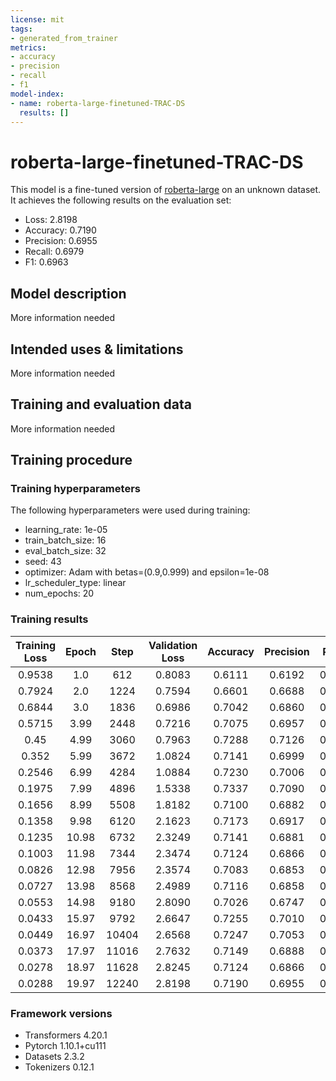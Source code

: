 ```yaml
---
license: mit
tags:
- generated_from_trainer
metrics:
- accuracy
- precision
- recall
- f1
model-index:
- name: roberta-large-finetuned-TRAC-DS
  results: []
---
```


<!-- This model card has been generated automatically according to the information the Trainer had access to. You
should probably proofread and complete it, then remove this comment. -->

# roberta-large-finetuned-TRAC-DS

This model is a fine-tuned version of [roberta-large](https://huggingface.co/roberta-large) on an unknown dataset.
It achieves the following results on the evaluation set:
- Loss: 2.8198
- Accuracy: 0.7190
- Precision: 0.6955
- Recall: 0.6979
- F1: 0.6963

## Model description

More information needed

## Intended uses & limitations

More information needed

## Training and evaluation data

More information needed

## Training procedure

### Training hyperparameters

The following hyperparameters were used during training:
- learning_rate: 1e-05
- train_batch_size: 16
- eval_batch_size: 32
- seed: 43
- optimizer: Adam with betas=(0.9,0.999) and epsilon=1e-08
- lr_scheduler_type: linear
- num_epochs: 20

### Training results

| Training Loss | Epoch | Step  | Validation Loss | Accuracy | Precision | Recall | F1     |
|:-------------:|:-----:|:-----:|:---------------:|:--------:|:---------:|:------:|:------:|
| 0.9538        | 1.0   | 612   | 0.8083          | 0.6111   | 0.6192    | 0.6164 | 0.5994 |
| 0.7924        | 2.0   | 1224  | 0.7594          | 0.6601   | 0.6688    | 0.6751 | 0.6424 |
| 0.6844        | 3.0   | 1836  | 0.6986          | 0.7042   | 0.6860    | 0.6969 | 0.6858 |
| 0.5715        | 3.99  | 2448  | 0.7216          | 0.7075   | 0.6957    | 0.6978 | 0.6925 |
| 0.45          | 4.99  | 3060  | 0.7963          | 0.7288   | 0.7126    | 0.7074 | 0.7073 |
| 0.352         | 5.99  | 3672  | 1.0824          | 0.7141   | 0.6999    | 0.6774 | 0.6818 |
| 0.2546        | 6.99  | 4284  | 1.0884          | 0.7230   | 0.7006    | 0.7083 | 0.7028 |
| 0.1975        | 7.99  | 4896  | 1.5338          | 0.7337   | 0.7090    | 0.7063 | 0.7074 |
| 0.1656        | 8.99  | 5508  | 1.8182          | 0.7100   | 0.6882    | 0.6989 | 0.6896 |
| 0.1358        | 9.98  | 6120  | 2.1623          | 0.7173   | 0.6917    | 0.6959 | 0.6934 |
| 0.1235        | 10.98 | 6732  | 2.3249          | 0.7141   | 0.6881    | 0.6914 | 0.6888 |
| 0.1003        | 11.98 | 7344  | 2.3474          | 0.7124   | 0.6866    | 0.6920 | 0.6887 |
| 0.0826        | 12.98 | 7956  | 2.3574          | 0.7083   | 0.6853    | 0.6959 | 0.6874 |
| 0.0727        | 13.98 | 8568  | 2.4989          | 0.7116   | 0.6858    | 0.6934 | 0.6883 |
| 0.0553        | 14.98 | 9180  | 2.8090          | 0.7026   | 0.6747    | 0.6710 | 0.6725 |
| 0.0433        | 15.97 | 9792  | 2.6647          | 0.7255   | 0.7010    | 0.7028 | 0.7018 |
| 0.0449        | 16.97 | 10404 | 2.6568          | 0.7247   | 0.7053    | 0.6997 | 0.7010 |
| 0.0373        | 17.97 | 11016 | 2.7632          | 0.7149   | 0.6888    | 0.6938 | 0.6909 |
| 0.0278        | 18.97 | 11628 | 2.8245          | 0.7124   | 0.6866    | 0.6930 | 0.6889 |
| 0.0288        | 19.97 | 12240 | 2.8198          | 0.7190   | 0.6955    | 0.6979 | 0.6963 |


### Framework versions

- Transformers 4.20.1
- Pytorch 1.10.1+cu111
- Datasets 2.3.2
- Tokenizers 0.12.1
